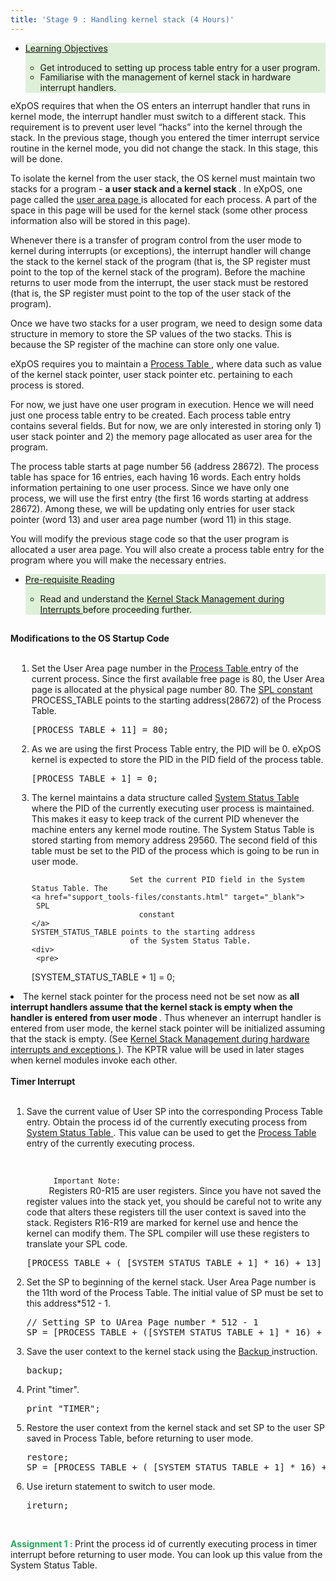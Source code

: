 ```yaml
---
title: 'Stage 9 : Handling kernel stack (4 Hours)'
---
```

<div class="panel-collapse collapse" id="collapse9">
 <div class="panel-body">
  <!-- Begin Learning Objectives-->
  <div class="container col-md-12">
   <div class="section_area">
    <ul class="list-group">
     <li class="list-group-item" style="background:#dff0d8">
      <span class="fa fa-book">
      </span>
      <a data-toggle="collapse" href="#lo9">
       Learning
                                Objectives
      </a>
      <div class="panel-collapse expand" id="lo9">
       <ul>
        <li style="margin-bottom: -2px">
         <span class="fa fa-hand-o-right">
         </span>
         Get introduced to setting up process table entry for a user program.
        </li>
        <li style="margin-bottom: -2px">
         <span class="fa fa-hand-o-right">
         </span>
         Familiarise with the management of kernel stack in hardware interrupt handlers.
        </li>
       </ul>
      </div>
     </li>
    </ul>
   </div>
  </div>
  <!-- End Learning Objectives-->
  <p>
   eXpOS requires that when the OS enters an interrupt handler that runs in kernel mode,
                        the interrupt handler must switch to a different stack. This requirement is to prevent user
                        level
                        “hacks” into the kernel through the stack. In the previous stage, though you entered the timer
                        interrupt service routine in the kernel mode, you did not change the stack. In this stage,
                        this will be done.
  </p>
  <p>
   To isolate the kernel from the user stack, the OS kernel must maintain two stacks for
                        a program -
   <b>
    a user stack and a kernel stack
   </b>
   . In eXpOS, one page called the
   <a href="os_design-files/process_table.html#user_area">
    user
                          area page
   </a>
   is
                        allocated for each process. A part of the space in this page will be used for the kernel stack
                        (some other process information also will be stored in this page).
  </p>
  <p>
   Whenever there is a transfer of program control from the user mode to kernel during interrupts
                        (or exceptions), the interrupt handler will change the stack to the kernel stack of the program
                        (that is, the SP register must point to the top of the kernel stack of the program). Before the
                        machine returns to user mode
                        from the interrupt, the user stack must be restored (that is, the SP register must point to the
                        top of the user
                        stack of the program).
  </p>
  <p>
   Once we have two stacks for a user program, we need to design some data structure in memory to
                        store
                        the SP values of the two stacks. This is because the SP register of the machine can store only
                        one value.
  </p>
  <p>
   eXpOS requires you to maintain a
   <a href="os_design-files/process_table.html" target="_blank">
    Process
                          Table
   </a>
   ,
                        where data such as value of the kernel stack pointer, user stack pointer etc. pertaining to
                        each process is stored.
  </p>
  <p>
   For now, we just have one user program in execution. Hence we will need just one process table
                        entry to be
                        created. Each process table entry contains several fields. But for now, we are only interested
                        in storing
                        only 1) user stack pointer and 2) the memory page allocated as user area for the program.
  </p>
  <p>
   The process table starts at page number 56 (address 28672). The process table has space for 16
                        entries, each
                        having 16 words. Each entry holds information pertaining to one user process. Since we have
                        only one process,
                        we will use the first entry (the first 16 words starting at address 28672). Among these, we
                        will
                        be updating only entries for user stack pointer (word 13) and user area page number (word 11)
                        in this stage.
  </p>
  <p>
   You will modify the previous stage code so that the user program is allocated a user area
                        page.
                        You will also create a process table entry for the program where you will make the necessary
                        entries.
  </p>
  <div class="container col-md-12">
   <div class="section_area">
    <ul class="list-group">
     <li class="list-group-item" style="background:#dff0d8">
      <span class="fa fa-book">
      </span>
      <a data-toggle="collapse" href="#lo9a">
       Pre-requisite Reading
      </a>
      <div class="panel-collapse expand" id="lo9a">
       <ul>
        <li style="margin-bottom: -2px">
         <span class="fa fa-hand-o-right">
         </span>
         Read and understand the
         <a href="os_design-files/stack_interrupt.html" target="_blank">
          Kernel Stack Management during Interrupts
         </a>
         before proceeding further.
        </li>
       </ul>
      </div>
     </li>
    </ul>
   </div>
  </div>
  <br/>
  <b>
   Modifications to the OS Startup Code
  </b>
  <br/>
  <br/>
  <ol style="list-style-type:decimal;margin-left:10px">
   <li>
    Set the User Area page number in the
    <a href="os_design-files/process_table.html" target="_blank">
     Process
                            Table
    </a>
    entry
                          of the current process. Since the first available free page is 80, the User Area page is
                          allocated at the physical page number 80.
                          The
    <a href="support_tools-files/constants.html" target="_blank">
     SPL constant
    </a>
    PROCESS_TABLE points to the starting address(28672)
                          of the Process Table.
    <pre>
[PROCESS_TABLE + 11] = 80;</pre>
   </li>
   <li>
    As we are using the first Process Table entry, the PID will be 0. eXpOS kernel is expected to
                          store
                          the PID in the PID field of the process table.
    <div>
     <pre>[PROCESS_TABLE + 1] = 0;</pre>
    </div>
   </li>
   <li>
    The kernel maintains a data structure called
    <a href="os_design-files/mem_ds.html#ss_table" target="_blank">
     System Status Table
    </a>
    where the PID of the currently executing user process is maintained.
                          This makes it easy to keep track of the current PID whenever the machine enters any kernel
                          mode routine.
                          The System Status Table is stored starting from memory address 29560. The second field of
                          this
                          table must be set to the PID of the process which is going to be run in user mode.

                          Set the current PID field in the System Status Table. The
    <a href="support_tools-files/constants.html" target="_blank">
     SPL
                            constant
    </a>
    SYSTEM_STATUS_TABLE points to the starting address
                          of the System Status Table.
    <div>
     <pre>
[SYSTEM_STATUS_TABLE + 1] = 0;</pre>
    </div>
   </li>
   <li>
    The kernel stack pointer for the process need not be set now as
    <b>
     all interrupt handlers
                            assume that the kernel stack is
                            empty when the handler is entered from user mode
    </b>
    . Thus whenever an interrupt handler is
                          entered from user mode, the kernel
                          stack pointer will be initialized assuming that the stack is empty. (See
    <a href="os_design-files/stack_interrupt.html" target="_blank">
     Kernel Stack Management during hardware interrupts and exceptions
    </a>
    ).
                          The KPTR value will be used in later stages when kernel modules invoke each other.
   </li>
  </ol>
  <br/>
  <b>
   Timer Interrupt
  </b>
  <br/>
  <br/>
  <ol style="list-style-type:decimal;margin-left:2px">
   <li>
    Save the current value of User SP into the corresponding Process Table entry.
                          Obtain the process id of the currently executing process from
    <a href="os_design-files/mem_ds.html#ss_table" target="_blank">
     System Status Table
    </a>
    .
                          This value can be used to get the
    <a href="os_design-files/process_table.html" target="_blank">
     Process
                            Table
    </a>
    entry of the
                          currently executing process.
    <br/>
    <br/>
    <p style="text-indent: 0px">
     <code>
      Important Note:
     </code>
     Registers R0-R15 are user registers.
                            Since you have not saved the register values
                            into the stack yet, you should be careful not to write any code that alters these registers
                            till
                            the user context is saved into the stack. Registers R16-R19 are marked for kernel use and
                            hence
                            the kernel can modify them. The SPL compiler will use these registers to translate your SPL
                            code.
    </p>
    <div>
     <pre>
[PROCESS_TABLE + ( [SYSTEM_STATUS_TABLE + 1] * 16) + 13] = SP;
</pre>
    </div>
   </li>
   <li>
    Set the SP to beginning of the kernel stack.
                          User Area Page number is the 11th word of the Process Table. The initial value of SP must be
                          set to this
                          address*512 - 1.
    <div>
     <pre>
// Setting SP to UArea Page number * 512 - 1
SP = [PROCESS_TABLE + ([SYSTEM_STATUS_TABLE + 1] * 16) + 11] * 512 - 1;
</pre>
    </div>
   </li>
   <li>
    Save the user context to the kernel stack using the
    <a href="arch_spec-files/instruction_set.html#backup" target="_blank">
     Backup
    </a>
    instruction.
    <div>
     <pre>
backup;
</pre>
    </div>
   </li>
   <li>
    Print "timer".
    <div>
     <pre>
print "TIMER";
</pre>
    </div>
   </li>
   <li>
    Restore the user context from the kernel stack and set SP to the user SP saved in Process
                          Table, before returning
                          to user mode.
    <div>
     <pre>
restore;
SP = [PROCESS_TABLE + ( [SYSTEM_STATUS_TABLE + 1] * 16) + 13];
</pre>
    </div>
   </li>
   <li>
    Use ireturn statement to switch to user mode.
    <div>
     <pre>
ireturn;
</pre>
    </div>
   </li>
   <br/>
  </ol>
  <p>
   <b style="color:#26A65B">
    Assignment 1 :
   </b>
   Print the process id of currently executing
                        process in timer interrupt before returning to user mode.
                        You can look up this value from the System Status Table.
  </p>
 
 </div>
</div>
